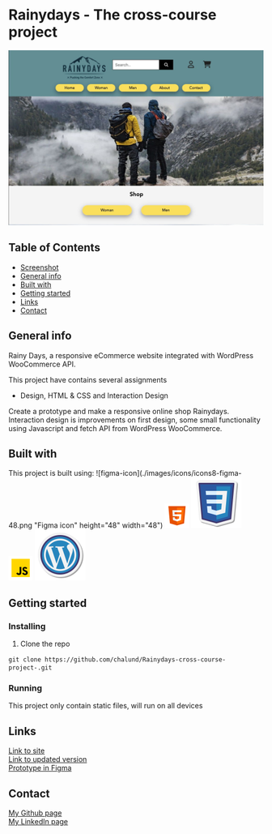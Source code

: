 # Rainydays - The cross-course project
![Screenshot](./images/screenshot-rainydays.jpg)

## Table of Contents
* [Screenshot](#screenshot)
* [General info](#General-info)
* [Built with](#built-with)
* [Getting started](#getting-started)
* [Links](#Links) 
* [Contact](#contact)

## General info
Rainy Days, a responsive eCommerce website integrated with WordPress WooCommerce API.

This project have contains several assignments
* Design, HTML & CSS and Interaction Design

Create a prototype and make a responsive online shop Rainydays. Interaction design is improvements on first design, some small functionality using Javascript and fetch API from WordPress WooCommerce.
 
## Built with
This project is built using:
![figma-icon](./images/icons/icons8-figma-48.png "Figma icon" height="48" width="48")
![html-icon](./images/icons/icons8-html-48.png "html icon")
![css-icon](./images/icons/icons8-css-100.png "css icon")
![javascript-icon](./images/icons/icons8-javascript-48.png "javascript icon")
![wordpress-icon](./images/icons/icons8-wordpress-100.png "WordPress icon")


## Getting started
### Installing
1. Clone the repo
```
git clone https://github.com/chalund/Rainydays-cross-course-project-.git
```
### Running
This project only contain static files, will run on all devices

## Links
[Link to site](https://cute-kringle-2228a8.netlify.app/)  
[Link to updated version](https://joyful-lebkuchen-152596.netlify.app/)  
[Prototype in Figma](https://www.figma.com/file/z3JyoUhScZ6TmH3drBav7n/rainydays?node-id=644%3A1015&t=y2AQgSH1W3XgHmRh-1 )

## Contact
[My Github page](https://github.com/chalund)  
[My LinkedIn page](https://www.linkedin.com/in/charlotte-lund-48419b249/)